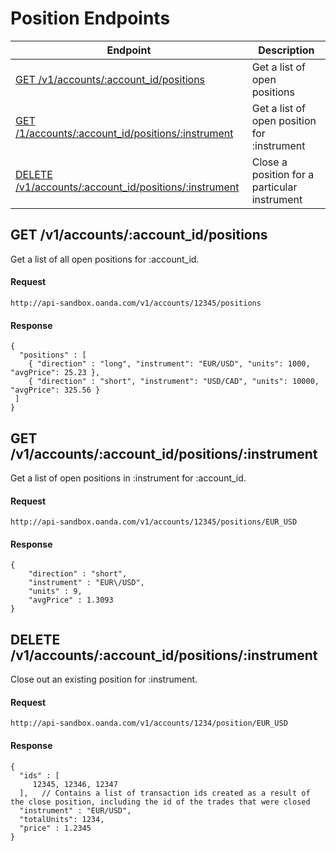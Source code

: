 # Position Endpoints

| Endpoint | Description |
| ---- | ---- |
| [GET /v1/accounts/:account_id/positions](https://github.com/oanda/apidocs/blob/master/sections/positions.md#get-v1accountsaccount_idpositions) | Get a list of open positions |
| [GET /1/accounts/:account_id/positions/:instrument](https://github.com/oanda/apidocs/blob/master/sections/positions.md#get-v1accountsaccount_idpositionsinstrument) | Get a list of open position for :instrument |
| [DELETE /v1/accounts/:account_id/positions/:instrument](https://github.com/oanda/apidocs/blob/master/sections/positions.md#delete-v1accountsaccount_idpositionsinstrument) | Close a position for a particular instrument |


## GET /v1/accounts/:account_id/positions
Get a list of all open positions for :account_id. 

#### Request
    http://api-sandbox.oanda.com/v1/accounts/12345/positions

#### Response
    {
      "positions" : [
        { "direction" : "long", "instrument": "EUR/USD", "units": 1000, "avgPrice": 25.23 },
        { "direction" : "short", "instrument": "USD/CAD", "units": 10000, "avgPrice": 325.56 }
     ]
    }



## GET /v1/accounts/:account_id/positions/:instrument
Get a list of open positions in :instrument for :account_id. 
#### Request
    http://api-sandbox.oanda.com/v1/accounts/12345/positions/EUR_USD

#### Response
    {
        "direction" : "short",
        "instrument" : "EUR\/USD",
        "units" : 9,
        "avgPrice" : 1.3093
    }


## DELETE /v1/accounts/:account_id/positions/:instrument
Close out an existing position for :instrument.  

#### Request
    http://api-sandbox.oanda.com/v1/accounts/1234/position/EUR_USD

#### Response
    {
      "ids" : [
         12345, 12346, 12347
      ],   // Contains a list of transaction ids created as a result of the close position, including the id of the trades that were closed
      "instrument" : "EUR/USD",
      "totalUnits": 1234,
      "price" : 1.2345
    }


